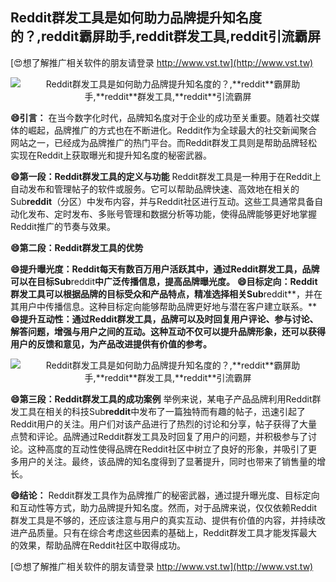 ## **Reddit群发工具是如何助力品牌提升知名度的？,**reddit**霸屏助手,**reddit**群发工具,**reddit**引流霸屏**

[😍想了解推广相关软件的朋友请登录 http://www.vst.tw](http://www.vst.tw)

 <center><img src="https://vst.tw/MP4/tuiguang/png/3.png" alt="Reddit群发工具是如何助力品牌提升知名度的？,**reddit**霸屏助手,**reddit**群发工具,**reddit**引流霸屏"></center>

**😄引言：**
在当今数字化时代，品牌知名度对于企业的成功至关重要。随着社交媒体的崛起，品牌推广的方式也在不断进化。Reddit作为全球最大的社交新闻聚合网站之一，已经成为品牌推广的热门平台。而Reddit群发工具则是帮助品牌轻松实现在Reddit上获取曝光和提升知名度的秘密武器。

**😄第一段：Reddit群发工具的定义与功能**
Reddit群发工具是一种用于在Reddit上自动发布和管理帖子的软件或服务。它可以帮助品牌快速、高效地在相关的Sub**reddit**（分区）中发布内容，并与Reddit社区进行互动。这些工具通常具备自动化发布、定时发布、多账号管理和数据分析等功能，使得品牌能够更好地掌握Reddit推广的节奏与效果。

**😄第二段：Reddit群发工具的优势**

**😄提升曝光度：Reddit每天有数百万用户活跃其中，通过Reddit群发工具，品牌可以在目标Sub**reddit**中广泛传播信息，提高品牌曝光度。**
**😄目标定向：Reddit群发工具可以根据品牌的目标受众和产品特点，精准选择相关Sub**reddit**，并在其用户中传播信息。这种目标定向能够帮助品牌更好地与潜在客户建立联系。**
**😄提升互动性：通过Reddit群发工具，品牌可以及时回复用户评论、参与讨论、解答问题，增强与用户之间的互动。这种互动不仅可以提升品牌形象，还可以获得用户的反馈和意见，为产品改进提供有价值的参考。**

 <center><img src="https://vst.tw/MP4/tuiguang/png/2.png" alt="Reddit群发工具是如何助力品牌提升知名度的？,**reddit**霸屏助手,**reddit**群发工具,**reddit**引流霸屏"></center>

**😄第三段：Reddit群发工具的成功案例**
举例来说，某电子产品品牌利用Reddit群发工具在相关的科技Sub**reddit**中发布了一篇独特而有趣的帖子，迅速引起了Reddit用户的关注。用户们对该产品进行了热烈的讨论和分享，帖子获得了大量点赞和评论。品牌通过Reddit群发工具及时回复了用户的问题，并积极参与了讨论。这种高度的互动性使得品牌在Reddit社区中树立了良好的形象，并吸引了更多用户的关注。最终，该品牌的知名度得到了显著提升，同时也带来了销售量的增长。

**😄结论：**
Reddit群发工具作为品牌推广的秘密武器，通过提升曝光度、目标定向和互动性等方式，助力品牌提升知名度。然而，对于品牌来说，仅仅依赖Reddit群发工具是不够的，还应该注意与用户的真实互动、提供有价值的内容，并持续改进产品质量。只有在综合考虑这些因素的基础上，Reddit群发工具才能发挥最大的效果，帮助品牌在Reddit社区中取得成功。

[😍想了解推广相关软件的朋友请登录 http://www.vst.tw](http://www.vst.tw)



